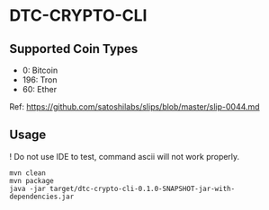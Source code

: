 # DTC-CRYPTO-CLI

## Supported Coin Types

* 0: Bitcoin
* 196: Tron
* 60: Ether

Ref: https://github.com/satoshilabs/slips/blob/master/slip-0044.md

## Usage

! Do not use IDE to test, command ascii will not work properly.

```shell
mvn clean
mvn package
java -jar target/dtc-crypto-cli-0.1.0-SNAPSHOT-jar-with-dependencies.jar
```

